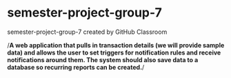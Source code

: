 # semester-project-group-7
semester-project-group-7 created by GitHub Classroom



/**A web application that pulls in transaction details (we will provide sample data) and allows the user to set triggers for notification rules and receive notifications around them.  The system should also save data to a database so recurring reports can be created.**/


